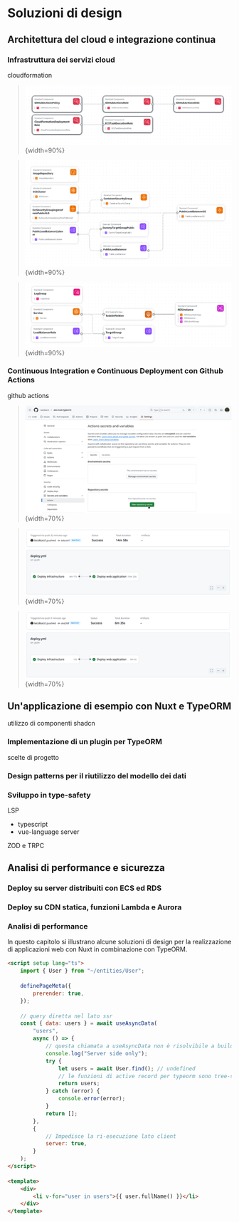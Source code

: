 # Soluzioni di design

## Architettura del cloud e integrazione continua

### Infrastruttura dei servizi cloud

cloudformation


> ![Setup](./res/aws-1-setup.png){width=90%}

> ![Infrastructure](./res/aws-2-infrastructure.png){width=90%}

> ![Service](./res/aws-3-infrastructure.png){width=90%}

### Continuous Integration e Continuous Deployment con Github Actions

github actions

> ![Impostazione dei secrets di github](./res/aggiunta-secrets.png){width=70%}

> ![Creazione stack](./res/actions-creazione-stack.png){width=70%}

> ![Aggiornamento stack](./res/actions-aggiornamento.png){width=70%}

## Un'applicazione di esempio con Nuxt e TypeORM

utilizzo di componenti shadcn

### Implementazione di un plugin per TypeORM

scelte di progetto

### Design patterns per il riutilizzo del modello dei dati

### Sviluppo in type-safety

LSP

-   typescript
-   vue-language server

ZOD e TRPC

[^serverless]: [Serverless architectures](https://martinfowler.com/articles/serverless.html) - Articolo di Mike Roberts sul blog di Martin Fowler che descrive

## Analisi di performance e sicurezza

### Deploy su server distribuiti con ECS ed RDS

### Deploy su CDN statica, funzioni Lambda e Aurora

### Analisi di performance 


In questo capitolo si illustrano alcune soluzioni di design per la realizzazione di applicazioni web con Nuxt in combinazione con TypeORM.

```html
<script setup lang="ts">
	import { User } from "~/entities/User";

	definePageMeta({
		prerender: true,
	});

	// query diretta nel lato ssr
	const { data: users } = await useAsyncData(
		"users",
		async () => {
			// questa chiamata a useAsyncData non è risolvibile a build time
			console.log("Server side only");
			try {
				let users = await User.find(); // undefined
				// le funzioni di active record per typeorm sono tree-shaked e non vengono incluse nel bundle
				return users;
			} catch (error) {
				console.error(error);
			}
			return [];
		},
		{
			// Impedisce la ri-esecuzione lato client
			server: true,
		}
	);
</script>

<template>
	<div>
		<li v-for="user in users">{{ user.fullName() }}</li>
	</div>
</template>
```
